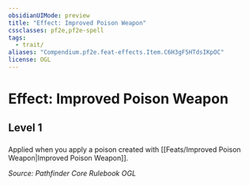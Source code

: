 ```yaml
---
obsidianUIMode: preview
title: "Effect: Improved Poison Weapon"
cssclasses: pf2e,pf2e-spell
tags:
  - trait/
aliases: "Compendium.pf2e.feat-effects.Item.C6H3gF5HTdsIKpOC"
license: OGL
---
```

# Effect: Improved Poison Weapon
## Level 1
### 






Applied when you apply a poison created with [[Feats/Improved Poison Weapon|Improved Poison Weapon]].

*Source: Pathfinder Core Rulebook*
*OGL*